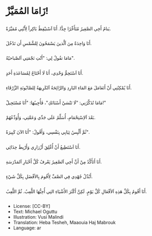 # زَامَا المُمَيَّزْ!

##
يَنامُ أَخِي الصَّغِيرُ مُتَأَخِّرًا جِدًّا.
أَنَا اَسْتيْقِظُ بَاكِراً لِأَنَّنِي مُمَيَّزَةٌ.

##
أَنَا وَاحِدَةٌ مِنَ اَلَّذينَ يَسْمَحُونَ لِلشَّمْسِ أَن تَدْخُلَ.

##
مَامَا تقُولُ لِي: "أَنْتِ نَجْمَتِي اَلصَّباحيّةُ".

##
أَنَا اَسْتَحِمُّ وَحْدِي، أَنَا لَا أَحْتَاجُ لِمُسَاعَدَةِ أَحَدٍ.

##
أَنَا يُمْكِنُنِي أَنْ أَتَعَامَلَ مَعَ المَاءِ البَارِدِ وَالرَّائِحَةُ اَلكَرِيهَةُ لِلصَّابُونَةِ الزَّرْقَاءِ.

##
مَامَا تُذَكِّرُنِي: "لَا تَنْسَيْ أَسْنَانَكِ"، فَأُجِيبُهَا: "أَنَا مُسْتَحِيلْ!"

##
بَعْدَ اَلاِسْتِحْمَامِ، أُسَلِّمُ عَلَى جَدِّي وَعَمَّتِي، وَأُوَدِّعُهُمْ.

##
ثُمَّ أَلْبِسُ ثِيَابِي بِنَفْسِي، وَأَقُولُ: "أَنَا الآنَ كَبِيرَةٌ".

##
أَنَا اَسْتَطِيعُ أَنْ أُغْلِقَ أَزْرَارِي وَأَرْبِطَ حِذَائِي.

##
أَنَا أَتَأَكَّدُ مِنْ أَنَّ أَخِي اَلصَّغِيرُ يَعْرفُ كُلَّ أَخْبَارِ اَلمَدْرَسَةِ.

##
أَبْذُلُ جُهْدِي فِي الصَّفِّ لِأَقُومَ بِالأفْضَلِ بِكُلِّ شَيْءٍ.

##
أَنَا أَقُومُ بِكُلِّ هَذِهِ اَلأفْعَالِ كُلَّ يَوْمٍ.
لَكِنَّ أَكْثَرَ الأَشْيَاءِ التِي أُحِبُّهَا اللَّعِبُ.
ثُمَّ اللَّعِبُ.

##
* License: [CC-BY]
* Text: Michael Oguttu
* Illustration: Vusi Malindi
* Translation: Heba Tesheh, Maaouia Haj Mabrouk
* Language: ar
